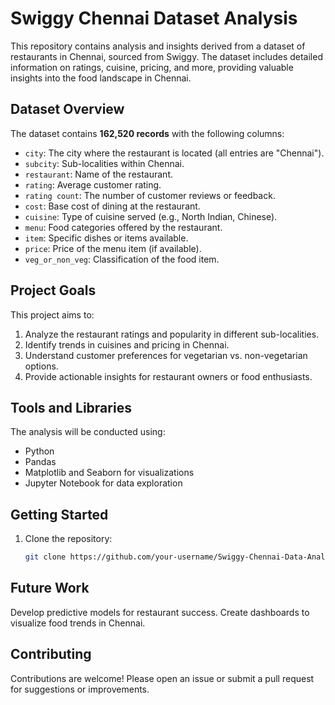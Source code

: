 # Swiggy Chennai Dataset Analysis

This repository contains analysis and insights derived from a dataset of restaurants in Chennai, sourced from Swiggy. The dataset includes detailed information on ratings, cuisine, pricing, and more, providing valuable insights into the food landscape in Chennai.

## Dataset Overview
The dataset contains **162,520 records** with the following columns:
- `city`: The city where the restaurant is located (all entries are "Chennai").
- `subcity`: Sub-localities within Chennai.
- `restaurant`: Name of the restaurant.
- `rating`: Average customer rating.
- `rating count`: The number of customer reviews or feedback.
- `cost`: Base cost of dining at the restaurant.
- `cuisine`: Type of cuisine served (e.g., North Indian, Chinese).
- `menu`: Food categories offered by the restaurant.
- `item`: Specific dishes or items available.
- `price`: Price of the menu item (if available).
- `veg_or_non_veg`: Classification of the food item.

## Project Goals
This project aims to:
1. Analyze the restaurant ratings and popularity in different sub-localities.
2. Identify trends in cuisines and pricing in Chennai.
3. Understand customer preferences for vegetarian vs. non-vegetarian options.
4. Provide actionable insights for restaurant owners or food enthusiasts.

## Tools and Libraries
The analysis will be conducted using:
- Python
- Pandas
- Matplotlib and Seaborn for visualizations
- Jupyter Notebook for data exploration

## Getting Started
1. Clone the repository:
   ```bash
   git clone https://github.com/your-username/Swiggy-Chennai-Data-Analysis.git

## Future Work
Develop predictive models for restaurant success.
Create dashboards to visualize food trends in Chennai.

## Contributing
Contributions are welcome! Please open an issue or submit a pull request for suggestions or improvements.
